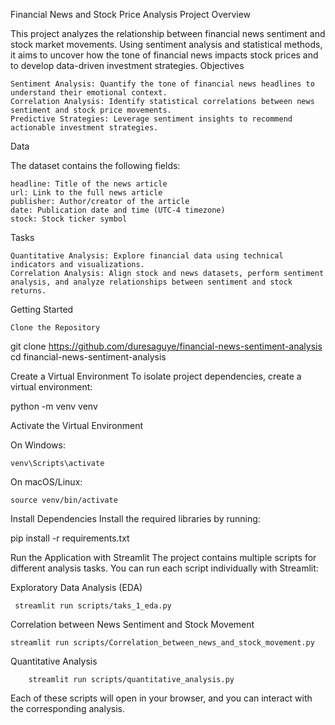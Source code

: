 Financial News and Stock Price Analysis
Project Overview

This project analyzes the relationship between financial news sentiment and stock market movements. Using sentiment analysis and statistical methods, it aims to uncover how the tone of financial news impacts stock prices and to develop data-driven investment strategies.
Objectives

    Sentiment Analysis: Quantify the tone of financial news headlines to understand their emotional context.
    Correlation Analysis: Identify statistical correlations between news sentiment and stock price movements.
    Predictive Strategies: Leverage sentiment insights to recommend actionable investment strategies.

Data

The dataset contains the following fields:

    headline: Title of the news article
    url: Link to the full news article
    publisher: Author/creator of the article
    date: Publication date and time (UTC-4 timezone)
    stock: Stock ticker symbol

Tasks

    
    Quantitative Analysis: Explore financial data using technical indicators and visualizations.
    Correlation Analysis: Align stock and news datasets, perform sentiment analysis, and analyze relationships between sentiment and stock returns.

Getting Started

    Clone the Repository

git clone https://github.com/duresaguye/financial-news-sentiment-analysis  
cd financial-news-sentiment-analysis  

Create a Virtual Environment
To isolate project dependencies, create a virtual environment:

python -m venv venv  

Activate the Virtual Environment

On Windows:

    venv\Scripts\activate  

On macOS/Linux:

    source venv/bin/activate  

Install Dependencies
Install the required libraries by running:

pip install -r requirements.txt  

Run the Application with Streamlit
The project contains multiple scripts for different analysis tasks. You can run each script individually with Streamlit:

Exploratory Data Analysis (EDA)

     streamlit run scripts/taks_1_eda.py  

Correlation between News Sentiment and Stock Movement

    streamlit run scripts/Correlation_between_news_and_stock_movement.py  

Quantitative Analysis

        streamlit run scripts/quantitative_analysis.py  

Each of these scripts will open in your browser, and you can interact with the corresponding analysis.

